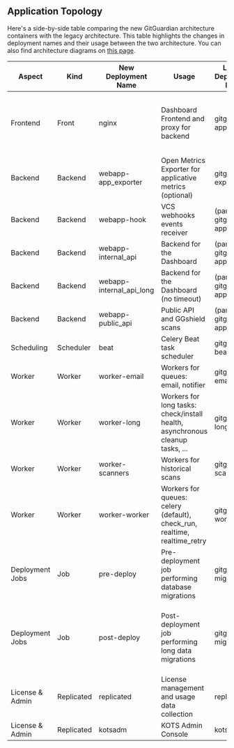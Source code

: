 ## Application Topology

Here's a side-by-side table comparing the new GitGuardian architecture containers with the legacy architecture. This table highlights the changes in deployment names and their usage between the two architecture. You can also find architecture diagrams on [this page](https://gg-code.pages.gitguardian.ovh/public-docs/jouhannet-release-2024-3-0/self-hosting/new-architecture#a-more-scalable-architecture).

| Aspect           | Kind         | New Deployment Name      | Usage                                                                                    | Legacy Deployment Name       | Legacy Usage                                                                      |
|------------------|--------------|--------------------------|------------------------------------------------------------------------------------------|------------------------------|-----------------------------------------------------------------------------------|
| Frontend         | Front        | nginx                    | Dashboard Frontend and proxy for backend                                                 | gitguardian-app              | Dashboard, Public API (ggshield), VCS webhooks events receiver                    |
| Backend          | Backend      | webapp-app_exporter      | Open Metrics Exporter for applicative metrics (optional)                                 | gitguardian-exporter         | Open Metrics Exporter for applicative metrics (optional)                         |
| Backend          | Backend      | webapp-hook              | VCS webhooks events receiver                                                             | (part of gitguardian-app)    |                                                                                   |
| Backend          | Backend      | webapp-internal_api      | Backend for the Dashboard                                                                | (part of gitguardian-app)    |                                                                                   |
| Backend          | Backend      | webapp-internal_api_long | Backend for the Dashboard (no timeout)                                                   | (part of gitguardian-app)    |                                                                                   |
| Backend          | Backend      | webapp-public_api        | Public API and GGshield scans                                                            | (part of gitguardian-app)    |                                                                                   |
| Scheduling       | Scheduler    | beat                     | Celery Beat task scheduler                                                               | gitguardian-beat             | Celery beat task scheduler                                                        |
| Worker           | Worker       | worker-email             | Workers for queues: email, notifier                                                      | gitguardian-email            | Workers for queues: email, notifier                                                |
| Worker           | Worker       | worker-long              | Workers for long tasks: check/install health, asynchronous cleanup tasks, ...            | gitguardian-long-tasks       | Workers for long tasks: check/install health, asynchronous cleanup tasks, ...      |
| Worker           | Worker       | worker-scanners          | Workers for historical scans                                                             | gitguardian-scanner          | Workers for historical scans                                                      |
| Worker           | Worker       | worker-worker            | Workers for queues: celery (default), check_run, realtime, realtime_retry                | gitguardian-worker           | Workers for queues: celery (default), check_run, realtime, realtime_retry         |
| Deployment Jobs  | Job          | pre-deploy               | Pre-deployment job performing database migrations                                        | gitguardian-migration        | Deployment job performing database migrations                                     |
| Deployment Jobs  | Job          | post-deploy              | Post-deployment job performing long data migrations                                      | gitguardian-migration        | (Duplicated in legacy, likely an error, intended as post-deployment data migration) |
| License & Admin  | Replicated   | replicated               | License management and usage data collection                                             | replicated                   | License management and usage data collection                                      |
| License & Admin  | Replicated   | kotsadm                  | KOTS Admin Console                                        | kotsadm                      | KOTS Admin Console                                                                 |
